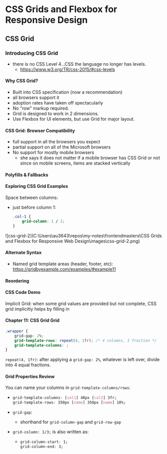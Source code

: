 # CSS Grids and Flexbox for Responsive Design



## CSS Grid

### Introducing CSS Grid

- there is no CSS Level 4...CSS the language no longer has levels.
  - https://www.w3.org/TR/css-2015/#css-levels

#### Why CSS Grid?

- Built into CSS specification (now a recommendation)
- all browsers support it
- adoption rates have taken off spectacularly
- No "row" markup required.
- Grid is designed to work in 2 dimensions.
- Use Flexbox for UI elements, but use Grid for major layout.

#### CSS Grid: Browser Compatibility

- full support in all the browsers you expect
- partial support on all of the Microsoft browsers
- No support for mostly mobile browsers
  - she says it does not matter if a mobile browser has CSS Grid or not since on mobile screens, items are stacked vertically

#### Polyfills & Fallbacks

#### Exploring CSS Grid Examples

Space between columns:

- just before column 1:

  ```css
  .col-1 {
      grid-column: 1 / 2;
  }
  ```



![css-grid-2](C:\Users\au3643\repos\my-notes\frontendmasters\CSS Grids and Flexbox for Responsive Web Design\images\css-grid-2.png)



#### Alternate Syntax

- Named grid template areas (header, footer, etc):
  https://gridbyexample.com/examples/#example11

#### Reordering

#### CSS Code Demo

Implicit Grid: when some grid values are provided but not complete, CSS grid implicitly helps by filling in



#### Chapter 11: CSS Grid Grid

```css
.wrapper {
    grid-gap: 2%;
    grid-template-rows: repeat(4, 1fr); /* 4 columns, 1 fraction */
    grid-template-columns: ;
}
```

`repeat(4, 1fr)`: after applying a `grid-gap: 2%`, whatever is left over, divide into 4 equal fractions.

#### Grid Properties Review

You can name your columns in `grid-template-columns/rows`:

- ```css
  grid-template-columns: [col1] 40px [col2] 3fr;
  grid-template-rows: 350px [name] 350px [name] 10%;
  ```

- `grid-gap`:

  - shorthand for `grid-column-gap` and `grid-row-gap`

- `grid-column: 1/3;` is also written as:

  - ```css
    grid-column-start: 1;
    grid-column-end: 3;
    ```

